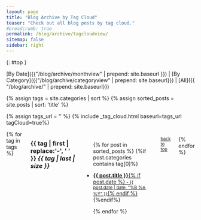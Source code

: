 ```yaml
---
layout: page
title: "Blog Archive by Tag Cloud"
teaser: "Check out all blog posts by tag cloud."
#breadcrumb: true
permalink: /blog/archive/tagcloudview/
sitemap: false
sidebar: right
---
```

{: #top }

[By Date]({{"/blog/archive/monthview" | prepend: site.baseurl }}) | [By Category]({{"/blog/archive/categoryview" | prepend: site.baseurl}}) | [All]({{ "/blog/archive/" | prepend: site.baseurl}})

{% assign tags = site.categories | sort %}
{% assign sorted_posts = site.posts | sort: 'title' %}


{% assign tags_url = '' %}
{% include _tag_cloud.html baseurl=tags_url tagCloud=true%}

<div id="blog-index" class="row columns">
{% for tag in tags %}

<h3 class="archivetitle"><a name="{{ tag | first | slugify }}"></a>{{ tag | first | replace:'-', ' ' }} <i class="badge">{{ tag | last | size }}</i> </h3>

<ul class="side-nav">

{% for post in sorted_posts %}
    {%if post.categories contains tag[0]%}
<li>
    <a title="Read {{ post.title | escape_once }}" href="{{ site.baseurl  }}{{ post.url }}"> <strong>{{ post.title }}</strong>{% if post.date %}<small> - {{ post.date | date: "%B %e, %Y" }}</small>{% endif %}</a>
</li>
    {%endif%}

{% endfor %}
</ul>

<small markdown="1">[back to top](#top)</small>

{% endfor %}
</div>